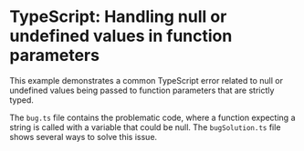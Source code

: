 # TypeScript: Handling null or undefined values in function parameters

This example demonstrates a common TypeScript error related to null or undefined values being passed to function parameters that are strictly typed.

The `bug.ts` file contains the problematic code, where a function expecting a string is called with a variable that could be null.  The `bugSolution.ts` file shows several ways to solve this issue.